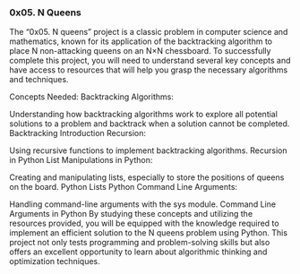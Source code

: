 ### 0x05. N Queens

The “0x05. N queens” project is a classic problem in computer science and mathematics, known for its application of the backtracking algorithm to place N non-attacking queens on an N×N chessboard. To successfully complete this project, you will need to understand several key concepts and have access to resources that will help you grasp the necessary algorithms and techniques.

Concepts Needed:
Backtracking Algorithms:

Understanding how backtracking algorithms work to explore all potential solutions to a problem and backtrack when a solution cannot be completed.
Backtracking Introduction
Recursion:

Using recursive functions to implement backtracking algorithms.
Recursion in Python
List Manipulations in Python:

Creating and manipulating lists, especially to store the positions of queens on the board.
Python Lists
Python Command Line Arguments:

Handling command-line arguments with the sys module.
Command Line Arguments in Python
By studying these concepts and utilizing the resources provided, you will be equipped with the knowledge required to implement an efficient solution to the N queens problem using Python. This project not only tests programming and problem-solving skills but also offers an excellent opportunity to learn about algorithmic thinking and optimization techniques.
